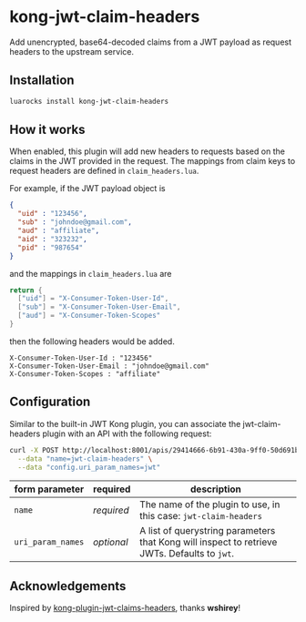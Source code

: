 # kong-jwt-claim-headers

Add unencrypted, base64-decoded claims from a JWT payload as request headers to
the upstream service.

## Installation

```bash
luarocks install kong-jwt-claim-headers
```

## How it works

When enabled, this plugin will add new headers to requests based on the claims 
in the JWT provided in the request. The mappings from claim keys to request headers are defined in `claim_headers.lua`.

For example, if the JWT payload object is

```json
{
  "uid" : "123456",
  "sub" : "johndoe@gmail.com",
  "aud" : "affiliate",
  "aid" : "323232",
  "pid" : "987654"
}
```

and the mappings in `claim_headers.lua` are

```lua
return {
  ["uid"] = "X-Consumer-Token-User-Id",
  ["sub"] = "X-Consumer-Token-User-Email",
  ["aud"] = "X-Consumer-Token-Scopes"
}
```

then the following headers would be added.

```
X-Consumer-Token-User-Id : "123456"
X-Consumer-Token-User-Email : "johndoe@gmail.com"
X-Consumer-Token-Scopes : "affiliate"
```

## Configuration

Similar to the built-in JWT Kong plugin, you can associate the jwt-claim-headers
plugin with an API with the following request:

```bash
curl -X POST http://localhost:8001/apis/29414666-6b91-430a-9ff0-50d691b03a45/plugins \
  --data "name=jwt-claim-headers" \
  --data "config.uri_param_names=jwt"
```

form parameter|required|description
---|---|---
`name`|*required*|The name of the plugin to use, in this case: `jwt-claim-headers`
`uri_param_names`|*optional*|A list of querystring parameters that Kong will inspect to retrieve JWTs. Defaults to `jwt`.

## Acknowledgements

Inspired by [kong-plugin-jwt-claims-headers](https://github.com/wshirey/kong-plugin-jwt-claims-headers), thanks **wshirey**!
